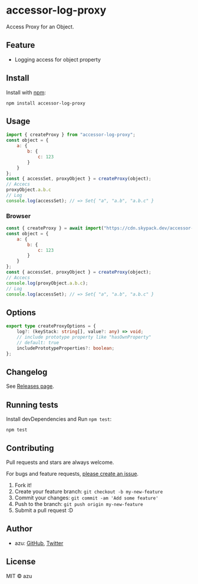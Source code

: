 # accessor-log-proxy

Access Proxy for an Object.

## Feature

- Logging access for object property

## Install

Install with [npm](https://www.npmjs.com/):

    npm install accessor-log-proxy

## Usage

```js
import { createProxy } from "accessor-log-proxy";
const object = {
    a: {
        b: {
            c: 123
        }
    }
};
const { accessSet, proxyObject } = createProxy(object);
// Accecs
proxyObject.a.b.c
// Log
console.log(accessSet); // => Set{ "a", "a.b", "a.b.c" }
```

### Browser

```js
const { createProxy } = await import("https://cdn.skypack.dev/accessor-log-proxy");
const object = {
    a: {
        b: {
            c: 123
        }
    }
};
const { accessSet, proxyObject } = createProxy(object);
// Accecs
console.log(proxyObject.a.b.c);
// Log
console.log(accessSet); // => Set{ "a", "a.b", "a.b.c" }
```

## Options

```ts
export type createProxyOptions = {
    log?: (keyStack: string[], value?: any) => void;
    // include prototype property like "hasOwnProperty"
    // default: true
    includePrototypeProperties?: boolean;
};
```

## Changelog

See [Releases page](https://github.com/azu/accessor-log-proxy/releases).

## Running tests

Install devDependencies and Run `npm test`:

    npm test

## Contributing

Pull requests and stars are always welcome.

For bugs and feature requests, [please create an issue](https://github.com/azu/accessor-log-proxy/issues).

1. Fork it!
2. Create your feature branch: `git checkout -b my-new-feature`
3. Commit your changes: `git commit -am 'Add some feature'`
4. Push to the branch: `git push origin my-new-feature`
5. Submit a pull request :D

## Author

- azu: [GitHub](https://github.com/azu), [Twitter](https://twitter.com/azu_re)

## License

MIT © azu
